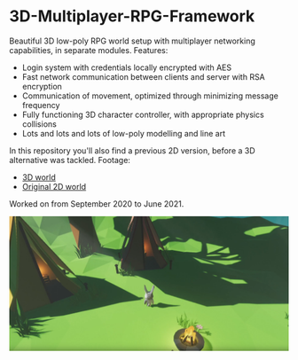 # 3D-Multiplayer-RPG-Framework
Beautiful 3D low-poly RPG world setup with multiplayer networking capabilities, in separate modules. Features:
- Login system with credentials locally encrypted with AES
- Fast network communication between clients and server with RSA encryption
- Communication of movement, optimized through minimizing message frequency
- Fully functioning 3D character controller, with appropriate physics collisions
- Lots and lots and lots of low-poly modelling and line art

In this repository you'll also find a previous 2D version, before a 3D alternative was tackled.
Footage:
- [3D world](https://youtu.be/5nATSPeDM44)
- [Original 2D world](https://youtu.be/RIUmXqQ7mWw)

Worked on from September 2020 to June 2021.

![screenshot](Screenshots/3D%20spawn.png)
